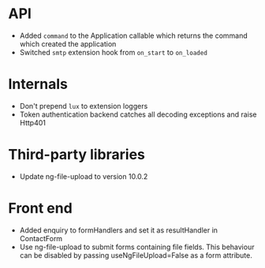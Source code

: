 
# API

* Added ``command`` to the Application callable which returns the command which
  created the application
* Switched ``smtp`` extension hook from ``on_start`` to ``on_loaded``

# Internals

* Don't prepend ``lux`` to extension loggers
* Token authentication backend catches all decoding exceptions and raise Http401

# Third-party libraries
* Update ng-file-upload to version 10.0.2

# Front end

* Added enquiry to formHandlers and set it as resultHandler in ContactForm
* Use ng-file-upload to submit forms containing file fields. This behaviour can be disabled by passing useNgFileUpload=False as a form attribute.